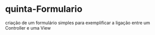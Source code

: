 # quinta-Formulario
criação de um formulário simples para exemplificar a ligação entre um Controller e uma View
